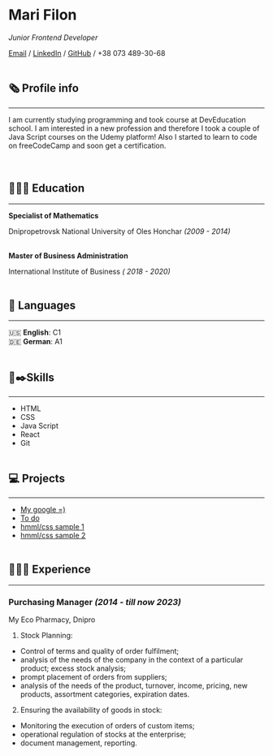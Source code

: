 # Mari Filon
_Junior Frontend Developer_

[Email](mailto:mari.philon@gmail.com) / [LinkedIn](https://www.linkedin.com/in/mari-filon/) / [GitHub](https://github.com/Mari-devop) / +38 073 489-30-68
<br><br>
## 🗞 Profile info
---
I am currently studying programming and took course at DevEducation school. I am interested in a new profession and therefore I took a couple of Java Script courses on the Udemy platform! Also I started to learn to code on freeCodeCamp and soon get a certification.    
<br><br>
## 👩🏼‍🎓 Education
---
**Specialist of Mathematics** 

Dnipropetrovsk National University of Oles Honchar _(2009 - 2014)_ 
<br><br>

**Master of Business Administration**

International Institute of Business _( 2018 - 2020)_
<br><br>

## 💬 Languages
---
🇺🇸 **English**: C1 <br>
🇩🇪 **German**: A1
<br><br>
## 📄✒️Skills
---
+ HTML
+ CSS 
+ Java Script
+ React
+ Git
<br><br>
## 💻 Projects
---
+ [My google =)](https://github.com/Mari-devop/Google_search)
+ [To do](https://drive.google.com/drive/folders/14_qj3xpUHJ4w7rmHghfsfrCwCrZUoA1x)
+ [hmml/css sample 1](https://github.com/Mari-devop/maket)
+ [hmml/css sample 2](https://github.com/Mari-devop/maket-delivery)
  <br><br>


## 👩🏼‍💻 Experience
---

### Purchasing Manager _(2014 - till now 2023)_
My Eco Pharmacy, Dnipro

1. Stock Planning:
   
+ Control of terms and quality of order fulfilment;
+ analysis of the needs of the company in the context of a particular product;
excess stock analysis;
+ prompt placement of orders from suppliers;
+ analysis of the needs of the product, turnover, income, pricing, new products, assortment categories, expiration dates.
  
2. Ensuring the availability of goods in stock:
+ Monitoring the execution of orders of custom items; 
+ operational regulation of stocks at the enterprise; 
+ document management, reporting.

